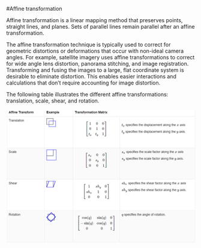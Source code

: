 #Affine transformation

Affine transformation is a linear mapping method that preserves points, straight lines, and planes. Sets of parallel lines remain parallel after an affine transformation.

The affine transformation technique is typically used to correct for geometric distortions or deformations that occur with non-ideal camera angles. For example, satellite imagery uses affine transformations to correct for wide angle lens distortion, panorama stitching, and image registration. Transforming and fusing the images to a large, flat coordinate system is desirable to eliminate distortion. This enables easier interactions and calculations that don’t require accounting for image distortion.

The following table illustrates the different affine transformations: translation, scale, shear, and rotation.

<img src="https://github.com/SaeidAbdolian/Mini-projects-of-images-processing/blob/main/Affine-Transformation/img/87878787887.PNG?raw=true" >
